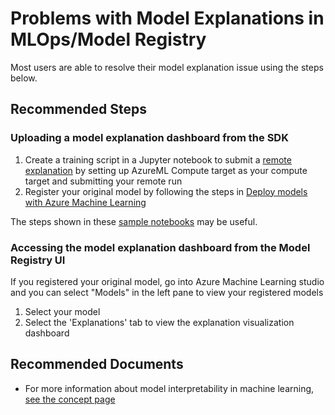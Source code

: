 <properties
  pagetitle="Problems with Model Explanations in MLOps/Model Registry"
  service="microsoft.machinelearningservices"
  resource="workspaces"
  ms.author="mithigpe"
  selfhelptype="Generic"
  supporttopicids="32690856"
  productpesids="16644"
  cloudenvironments="public, fairfax, mooncake, blackforest, ussec, usnat"
  articleid="0a763305-7f21-4558-b416-373b34c44994"
  ownershipid="AzureML_AzureMachineLearning" />
# Problems with Model Explanations in MLOps/Model Registry
Most users are able to resolve their model explanation issue using the steps below.

## **Recommended Steps**

### Uploading a model explanation dashboard from the SDK

1. Create a training script in a Jupyter notebook to submit a [remote explanation](https://docs.microsoft.com/azure/machine-learning/how-to-machine-learning-interpretability-aml#generate-feature-importance-values-via-remote-runs) by setting up AzureML Compute target as your compute target and submitting your remote run
2. Register your original model by following the steps in [Deploy models with Azure Machine Learning](https://docs.microsoft.com/azure/machine-learning/how-to-deploy-and-where)

The steps shown in these [sample notebooks](https://github.com/Azure/MachineLearningNotebooks/tree/master/how-to-use-azureml/explain-model/azure-integration/remote-explanation) may be useful.

### Accessing the model explanation dashboard from the Model Registry UI

If you registered your original model, go into Azure Machine Learning studio and you can select "Models" in the left pane to view your registered models
1. Select your model
2. Select the 'Explanations' tab to view the explanation visualization dashboard

## **Recommended Documents**

* For more information about model interpretability in machine learning, [see the concept page](https://docs.microsoft.com/azure/machine-learning/how-to-machine-learning-interpretability)

